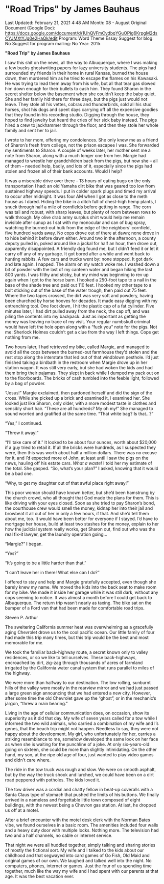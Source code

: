 # "Road Trips" by James Bauhaus

Last Updated: February 21, 2021 4:48 AM
Month: 08 - August
Original Document (Google Doc): https://docs.google.com/document/d/1UhQVFmCvdbqYGuOPig6KrpgM2dsCYJMXtYJg0e2HaQk/edit
Program: Word Theme Essay
Suggest for blog: No
Suggest for program mailing: No
Year: 2015

**"Road Trip" by James Bauhaus**

I saw this shit on the news, all the way to Albuquerque, where I was making a few bucks ghostwriting papers for lazy university students. The pigs had surrounded my friends in their home in rural Kansas, burned the house down, then murdered him as he tried to escape the flames on his Kawasaki. He was trying to lead them away from his wife, but all that tear gas slowed him down enough for their bullets to cash him. They found Sharon in the secret shelter below the basement when she couldn’t keep the baby quiet. She and her family hid there for three days, but the pigs just would not leave. They stole all his vettes, cobras and thunderbirds, sold all his stud horses, shot his dogs and spent days carrying off all the expensive goodies that they found in his recording studio. Digging through the house, they hoped to find jewelry but heard the cries of her sick baby instead. The pigs hired a crew to jackhammer through the floor, and then they stole her whole family and sent her to jail.

I wrote to her mom, offering my condolences. She only knew me as a friend of Sharon’s fresh from college, not the prison escapee I was. She forwarded my sentiments to Sharon. A couple of weeks later, her mother sent me a note from Sharon, along with a much longer one from her. Margie had managed to wrestle her grandchildren back from the pigs, but now she – all of them – needed help, badly, and lots of it, especially since the pigs had stolen and frozen all of their bank accounts. Would I help?

It was a miserable drive over there – 13 hours of eating bugs on the only transportation I had: an old Yamaha dirt bike that was geared too low from sustained highway speeds. I put in colder spark plugs and timed my arrival to occur after midnight. It was four AM when I got as close to the meth house as I dared. Hiding the bike in a ditch full of chest-high hemp plants, I snuck through half a mile of cornfields before getting in range. The corn was tall and robust, with sharp leaves, but plenty of room between rows to walk through. My olive drab army surplus shirt would help me remain invisible after sunup as I sat with my monocular and can of bug spray, watching the burned-out hulk from the edge of the neighbors’ cornfield, five hundred yards away. No cops drove out of there at dawn; none drove in to hide behind it before dawn either. Around two in the afternoon, a county deputy pulled in, poked around like a jackal for half an hour, then drove out, apparently disappointed. A friendly dog found me, but I didn’t feed it or let it carry off any of my garbage. It got bored after a while and went back to hunting rabbits. A few cars and trucks went by: none stopped. It got dark and late again. I napped. The alarm on my watch woke me. I washed down a bit of powder with the last of my canteen water and began hiking the last 800 yards. I was filthy and sticky, but my mind was beginning to rev up again when I got to the horse barn. I hooked a 250-foot tape to a nail in the base of the shade tree and paid out 110 feet. I hooked my other tape to a bolt sticking out of the base of the water trough, then paid out 75 feet. Where the two tapes crossed, the dirt was very soft and powdery, having been churched by horse hooves for decades. It made easy digging with my entrenching tool. One foot down, I hit the plastic cap of a fat cylinder. Five minutes later, I had dirt pulled away from the neck, the cap off, and was piling the contents into my backpack. Just as important as getting the money was leaving no trace of my visit. Your regular numbskull criminal would have left the hole open along with a “fuck you” note for the pigs. Not me: Sherlock Holmes couldn’t get a clue from the way I left things. Cops get nothing from me.

Two hours later, I had retrieved my bike, called Margie, and managed to avoid all the cops between the burned-out farmhouse they’d stolen and the rest stop along the interstate that led out of that windblown pesthole. I’d just finished taking a birdbath in the restroom when Margie drove up in her station wagon. It was still very early, but she had woken the kids and had them bring their pajamas. They slept in back while I dumped my pack out on to the floorboards. The bricks of cash tumbled into the feeble light, followed by a bag of powder.

“Jesus!” Margie exclaimed, then pardoned herself and did the sign of the cross. While she picked up a brick and examined it, I examined her. She looked just like Sharon, only older, with a more modest taste in clothes and sensibly short hair. “These are all hundreds? My oh my!” She managed to sound worried and gratified at the same time. “That white bag? Is that…?”

“Yes,” I continued.

“Throw it away!”

“I’ll take care of it.” It looked to be about four ounces, worth about $20,000 if a guy tried to retail it. If all the bricks were hundreds, as I suspected they were, then this was worth about half a million dollars. There was no excuse for it, and I’d expected more of John, at least until I saw the pigs on the news, hauling off his estate cars. *What a waste!* I told her my estimate of the total. She gasped. “So, what’s your plan?” I asked, knowing that it would be a bad one.

“Why, to get my daughter out of that awful place right away!”

This poor woman should have known better, but she’d been hamstrung by the church crowd, who all thought that God made the plans for them. This is like driving with your eyes closed. Soon as she tried to pay Sharon’s bond, the courthouse crew would smell the money, kidnap her into their jail and browbeat it all out of her in only a few hours, if that. And she’d tell them about me, too. It would have been better for everyone if I stayed. I’d have to mortgage her house, build at least two stashes for the money, explain to her how the judicial system really works, get Sharon out, find out who was the real fix-it lawyer, get the laundry operation going…

“Margie?” I began.

“Yes?”

“It’s going to be a little harder than that.”

“I can’t leave her in there! What else can I do?”

I offered to stay and help and Margie gratefully accepted, even though she barely knew my name. We moved the kids into the back seat to make room for my bike. We made it inside her garage while it was still dark, without any cops seeming to notice. It was almost a month before I could get back to Albuquerque. The return trip wasn’t nearly as taxing. The bike sat on the bumper of a Ford van that had been made for comfortable road trips.

Steven P. Arthur

The sweltering California summer heat was overwhelming as a gracefully aging Chevrolet drove us to the cool pacific ocean. Our little family of four had made this trip many times, but this trip would be the best and most memorable for me.

We took the familiar back-highway route, a secret known only to valley residences, or so we like to tell ourselves. These back-highways, encroached by dirt, zig-zag through thousands of acres of farmland irrigated by the California water canal system that runs parallel to miles of the highway.

We were more than halfway to our destination. The low rolling, sunburnt hills of the valley were mostly in the rearview mirror and we had just passed a large green sign announcing that we had entered a new city. However, after some time the old Chevrolet gave up the “ghost”, or in the mechanic’s jargon, “threw a main bearing.”

Living in the age of cellular communication does, on occasion, show its superiority as it did that day. My wife of seven years called for a tow while I informed the two wild animals, who carried a combination of my wife and I’s genes, that the beach trip might not happen. Needless to say, they were not happy about the development. My girl, who unfortunately for her, carries a striking resemblance to me, somehow developed the same look on her face as when she is waiting for the punchline of a joke. At only six-years-old going on sixteen, she could be more than slightly intimidating. On the other hand, my son, at the ripe old age of four, just wanted to play video games and didn't care where.

The ride in the tow truck was rough and slow. We were on smooth asphalt, but by the way the truck shook and lurched, we could have been on a dirt road peppered with potholes. The kids loved it.

The tow driver was a cordial and chatty fellow in beat-up coveralls with a Santa Claus type of stomach that pushed the limits of his buttons. We finally arrived in a nameless and forgettable little town composed of eight buildings, with the newest being a Chevron gas station. At last, he dropped us off at a motel.

After a brief encounter with the motel desk clerk with the Norman Bates vibe, we found ourselves in a basic room. The amenities included four walls and a heavy duty door with multiple locks. Nothing more. The television had two and a half channels, no cable or internet service.

That night we were all huddled together, simply talking and sharing stories of mostly the fictional sort. My wife and I talked to the kids about our childhood and that segwayed into card games of Go Fish, Old Maid and original games of our own. We laughed and talked well into the night. No computers, phones, internet or games. Just the four of us spending time together, much like the way my wife and I had spent with our parents at that age. It was the best vacation ever.